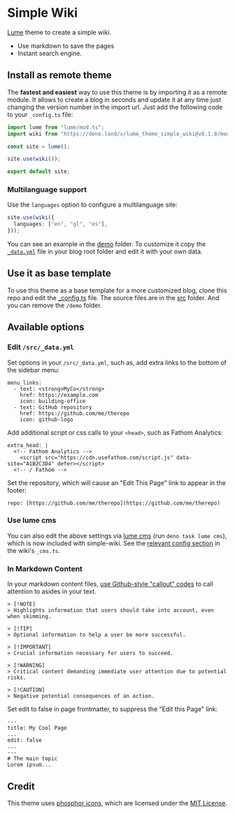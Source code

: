 # Simple Wiki

[Lume](https://lume.land) theme to create a simple wiki.

- Use markdown to save the pages
- Instant search engine.

## Install as remote theme

The **fastest and easiest** way to use this theme is by importing it as a remote
module. It allows to create a blog in seconds and update it at any time just
changing the version number in the import url. Just add the following code to
your `_config.ts` file:

```ts
import lume from "lume/mod.ts";
import wiki from "https://deno.land/x/lume_theme_simple_wiki@v0.1.0/mod.ts";

const site = lume();

site.use(wiki());

export default site;
```

### Multilanguage support

Use the `languages` option to configure a multilanguage site:

```ts
site.use(wiki({
  languages: ["en", "gl", "es"],
}));
```

You can see an example in the [demo](./demo) folder. To customize it copy the
[`_data.yml`](./src/_data.yml) file in your blog root folder and edit it with
your own data.

## Use it as base template

To use this theme as a base template for a more customized blog, clone this repo
and edit the [_config.ts](./_config.ts) file. The source files are in the
[src](./src/) folder. And you can remove the `/demo` folder.

## Available options

### Edit `/src/_data.yml`

Set options in your `/src/_data.yml`, such as, add extra links to the bottom of
the sidebar menu:

```
menu_links: 
  - text: <strong>MyCo</strong>
    href: https://example.com
    icon: building-office
  - text: GitHub repository
    href: https://github.com/me/therepo
    icon: github-logo
```

Add additional script or css calls to your `<head>`, such as Fathom Analytics:

```
extra_head: |
  <!-- Fathom Analytics -->
    <script src="https://cdn.usefathom.com/script.js" data-site="A1B2C3D4" defer></script>
  <!-- / Fathom -->
```

Set the repository, which will cause an "Edit This Page" link to appear in the
footer:

```
repo: [https://github.com/me/therepo](https://github.com/me/therepo)
```

### Use lume cms

You can also edit the above settings via [lume cms](https://lume.land/cms/) (run
`deno task lume cms`), which is now included with simple-wiki. See the
[relevant config section](https://github.com/lumeland/theme-simple-wiki/blob/main/_cms.ts#L18-L60)
in the wiki's `_cms.ts`.

### In Markdown Content

In your markdown content files,
[use Github-style "callout" codes](https://github.com/orgs/community/discussions/16925)
to call attention to asides in your text.

```
> [!NOTE]  
> Highlights information that users should take into account, even when skimming.

> [!TIP]
> Optional information to help a user be more successful.

> [!IMPORTANT]  
> Crucial information necessary for users to succeed.

> [!WARNING]  
> Critical content demanding immediate user attention due to potential risks.

> [!CAUTION]
> Negative potential consequences of an action.
```

Set edit to false in page frontmatter, to suppress the "Edit this Page" link:

```
---
title: My Cool Page
...
edit: false
...
---
# The main topic
Lorem ipsum...
```

## Credit

This theme uses [phosphor icons](https://phosphoricons.com), which are licensed under the [MIT License](https://raw.githubusercontent.com/phosphor-icons/homepage/master/LICENSE).
